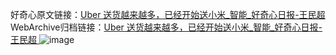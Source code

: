 好奇心原文链接：[Uber 送货越来越多，已经开始送小米_智能_好奇心日报-王民超 ](https://www.qdaily.com/articles/12609.html)
WebArchive归档链接：[Uber 送货越来越多，已经开始送小米_智能_好奇心日报-王民超 ](http://web.archive.org/web/20190623172831/https://www.qdaily.com/articles/12609.html)
![image](http://ww3.sinaimg.cn/large/007d5XDply1g3x0nhea9ej30u037qhbk)